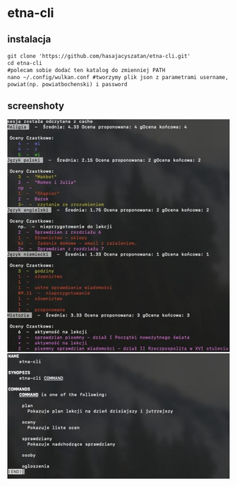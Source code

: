 # etna-cli

## instalacja
    git clone 'https://github.com/hasajacyszatan/etna-cli.git'
	cd etna-cli
	#polecam sobie dodać ten katalog do zmienniej PATH
    nano ~/.config/wulkan.conf #tworzymy plik json z parametrami username, powiat(np. powiatbochenski) i password
## screenshoty
![oceny](https://github.com/hasajacyszatan/etna-cli/blob/main/screen1.jpg?raw=true "oceny")
![](https://github.com/hasajacyszatan/etna-cli/blob/main/screen2.jpg?raw=true)
